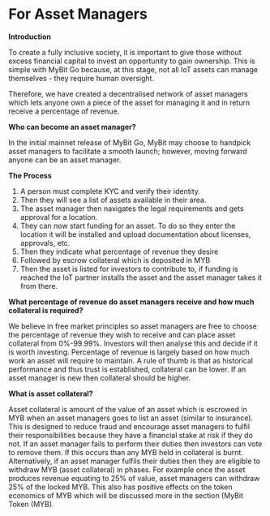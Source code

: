 # For Asset Managers

**Introduction**

To create a fully inclusive society, it is important to give those without excess financial capital to invest  an opportunity to gain ownership. This is simple with MyBit Go because, at this stage, not all IoT assets can manage themselves - they require human oversight. 

Therefore, we have created a decentralised network of asset managers which lets anyone own a piece of the asset for managing it and in return receive a percentage of revenue. 

**Who can become an asset manager?**

In the initial mainnet release of MyBit Go, MyBit may choose to handpick asset managers to facilitate a smooth launch; however, moving forward anyone can be an asset manager.

**The Process**

1. A person must complete KYC and verify their identity.
2. Then they will see a list of assets available in their area.
3. The asset manager then navigates the legal requirements and gets approval for a location.
4. They can now start funding for an asset. To do so they enter the location it will be installed and upload documentation about licenses, approvals, etc.
5. Then they indicate what percentage of revenue they desire
6. Followed by escrow collateral which is deposited in MYB
7. Then the asset is listed for investors to contribute to, if funding is reached the IoT partner installs the asset and the asset manager takes it from there.

**What percentage of revenue do asset managers receive and how much collateral is required?**

We believe in free market principles so asset managers are free to choose the percentage of revenue they wish to receive and can place asset collateral from 0%-99.99%. Investors will then analyse this and decide if it is worth investing. Percentage of revenue is largely based on how much work an asset will require to maintain. A rule of thumb is that as historical performance and thus trust is established, collateral can be lower. If an asset manager is new then collateral should be higher.

**What is asset collateral?**

Asset collateral is amount of the value of an asset which is escrowed in MYB when an asset managers goes to list an asset \(similar to insurance\). This is designed to reduce fraud and encourage asset managers to fulfil their responsibilities because they have a financial stake at risk if they do not. If an asset manager fails to perform their duties then investors can vote to remove them. If this occurs than any MYB held in collateral is burnt. Alternatively, if an asset manager fulfils their duties then they are eligible to withdraw MYB \(asset collateral\) in phases. For example once the asset produces revenue equating to 25% of value, asset managers can withdraw 25% of the locked MYB. This also has positive effects on the token economics of MYB which will be discussed more in the section \(MyBit Token \(MYB\).

